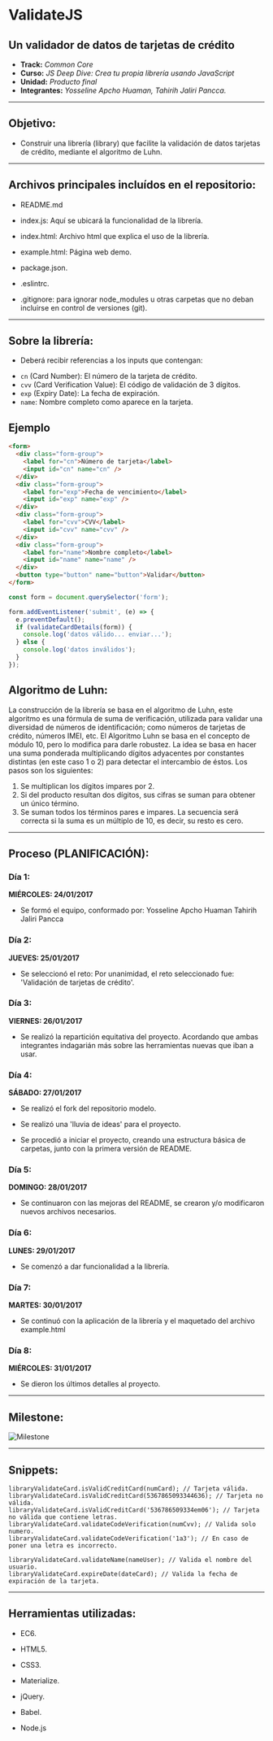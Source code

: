# ValidateJS

## Un validador de datos de tarjetas de crédito

* **Track:** _Common Core_
* **Curso:** _JS Deep Dive: Crea tu propia librería usando JavaScript_
* **Unidad:** _Producto final_
* **Integrantes:** _Yosseline Apcho Huaman, Tahirih Jaliri Pancca._

***

## Objetivo:

- Construir una librería (library) que facilite la validación de datos tarjetas de crédito, mediante el algoritmo de Luhn.

***

## Archivos principales incluídos en el repositorio:

* README.md

* index.js: Aquí se ubicará la funcionalidad de la librería.

* index.html: Archivo html que explica el uso de la librería.

* example.html: Página web demo.

* package.json.

* .eslintrc.

* .gitignore: para ignorar node_modules u otras carpetas que no deban incluirse en control de versiones (git).

***

## Sobre la librería:

- Deberá recibir referencias a los inputs que contengan:

* `cn` (Card Number): El número de la tarjeta de crédito.
* `cvv` (Card Verification Value): El código de validación de 3 dígitos.
* `exp` (Expiry Date): La fecha de expiración.
* `name`: Nombre completo como aparece en la tarjeta.

## Ejemplo

```html
<form>
  <div class="form-group">
    <label for="cn">Número de tarjeta</label>
    <input id="cn" name="cn" />
  </div>
  <div class="form-group">
    <label for="exp">Fecha de vencimiento</label>
    <input id="exp" name="exp" />
  </div>
  <div class="form-group">
    <label for="cvv">CVV</label>
    <input id="cvv" name="cvv" />
  </div>
  <div class="form-group">
    <label for="name">Nombre completo</label>
    <input id="name" name="name" />
  </div>
  <button type="button" name="button">Validar</button>
</form>
```

```js
const form = document.querySelector('form');

form.addEventListener('submit', (e) => {
  e.preventDefault();
  if (validateCardDetails(form)) {
    console.log('datos válido... enviar...');
  } else {
    console.log('datos inválidos');
  }
});
```

## Algoritmo de Luhn:

La construcción de la librería se basa en el algoritmo de Luhn, este algoritmo es una fórmula de suma de verificación, utilizada para validar una diversidad de números de identificación; como números de tarjetas de crédito, números IMEI, etc.
El Algoritmo Luhn se basa en el concepto de módulo 10, pero lo modifica para darle robustez. La idea se basa en hacer una suma ponderada multiplicando dígitos adyacentes por constantes distintas (en este caso 1 o 2) para detectar el intercambio de éstos. Los pasos son los siguientes:

  1. Se multiplican los dígitos impares por 2.
  2. Si del producto resultan dos dígitos, sus cifras se suman para obtener un único término.
  3. Se suman todos los términos pares e impares.
  La secuencia será correcta si la suma es un múltiplo de 10, es decir, su resto es cero.

***

## Proceso (PLANIFICACIÓN):

### Día 1:

**MIÉRCOLES: 24/01/2017**

- Se formó el equipo, conformado por:
  Yosseline Apcho Huaman
  Tahirih Jaliri Pancca

### Día 2:

**JUEVES: 25/01/2017**

- Se seleccionó el reto:
  Por unanimidad, el reto seleccionado fue: 'Validación de tarjetas de crédito'.

### Día 3:

**VIERNES: 26/01/2017**

- Se realizó la repartición equitativa del proyecto. Acordando que ambas integrantes indagarián más sobre las herramientas nuevas que iban a usar.

### Día 4:

**SÁBADO: 27/01/2017**

- Se realizó el fork del repositorio modelo.

- Se realizó una 'lluvia de ideas' para el proyecto.

- Se procedió a iniciar el proyecto, creando una estructura básica de carpetas, junto con la primera versión de README.

### Día 5:

**DOMINGO: 28/01/2017**

- Se continuaron con las mejoras del README, se crearon y/o modificaron nuevos archivos necesarios.

### Día 6:

**LUNES: 29/01/2017**

- Se comenzó a dar funcionalidad a la librería.

### Día 7:

**MARTES: 30/01/2017**

- Se continuó con la aplicación de la librería y el maquetado del archivo example.html

### Día 8:

**MIÉRCOLES: 31/01/2017**

- Se dieron los últimos detalles al proyecto.

***

## Milestone:

![Milestone](public/assets/docs/milestone.png)

***

## Snippets:

```
libraryValidateCard.isValidCreditCard(numCard); // Tarjeta válida.
libraryValidateCard.isValidCreditCard(5367865093344636); // Tarjeta no válida.
libraryValidateCard.isValidCreditCard('536786509334em06'); // Tarjeta no válida que contiene letras.
libraryValidateCard.validateCodeVerification(numCvv); // Valida solo numero.
libraryValidateCard.validateCodeVerification('1a3'); // En caso de poner una letra es incorrecto.

libraryValidateCard.validateName(nameUser); // Valida el nombre del usuario.
libraryValidateCard.expireDate(dateCard); // Valida la fecha de expiración de la tarjeta.

```

***

## Herramientas utilizadas:

- EC6.

- HTML5.

- CSS3.

- Materialize.

- jQuery.

- Babel.

- Node.js
